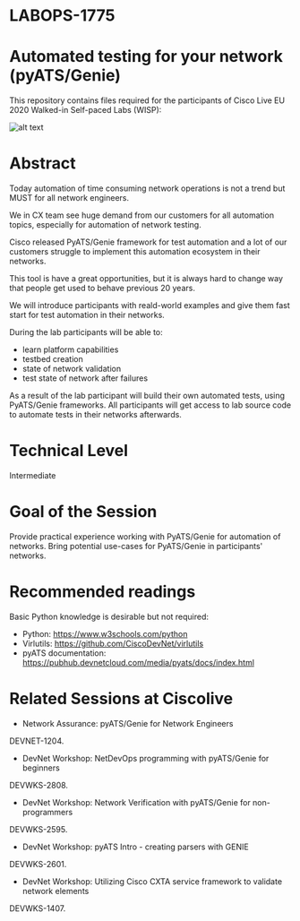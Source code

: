 # LABOPS-1775 
# Automated testing for your network (pyATS/Genie)

This repository contains files required for the participants of Cisco Live EU 2020 Walked-in Self-paced Labs (WISP):

![alt text](https://pubhub.devnetcloud.com/media/pyats/docs/_images/logo.png)

Abstract
================================================
Today automation of time consuming network operations is not a trend but MUST for all network engineers.

We in CX team see huge demand from our customers for all automation topics, especially for automation of network testing.

Cisco released PyATS/Genie framework for test automation and a lot of our customers struggle to implement this automation ecosystem in their networks.

This tool is have a great opportunities, but it is always hard to change way that people get used to behave previous 20 years.

We will introduce participants with reald-world examples and give them  fast start for test automation in their networks.

During the lab participants will be able to:
- learn platform capabilities
- testbed creation
- state of network validation
- test state of network after failures


As a result of the lab participant will build their own automated tests, using PyATS/Genie frameworks.
All participants will get access to lab source code to automate tests in their networks afterwards.

Technical Level
================
Intermediate

Goal of the Session
=========================================================
Provide practical experience working with PyATS/Genie for automation of networks.
Bring potential use-cases for PyATS/Genie in participants' networks.

Recommended readings
=======================================================
Basic Python knowledge is desirable but not required:
- Python: https://www.w3schools.com/python
- Virlutils: https://github.com/CiscoDevNet/virlutils
- pyATS documentation: https://pubhub.devnetcloud.com/media/pyats/docs/index.html

Related Sessions at Ciscolive
=========================================================
- Network Assurance: pyATS/Genie for Network Engineers

DEVNET-1204.
- DevNet Workshop: NetDevOps programming with pyATS/Genie for beginners

DEVWKS-2808.
- DevNet Workshop: Network Verification with pyATS/Genie for non-programmers

DEVWKS-2595.
- DevNet Workshop: pyATS Intro - creating parsers with GENIE

DEVWKS-2601.
- DevNet Workshop: Utilizing Cisco CXTA service framework to validate network elements

DEVWKS-1407.

